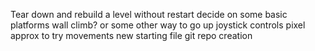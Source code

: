 Tear down and rebuild a level without restart
decide on some basic platforms
wall climb? or some other way to go up
joystick controls
pixel approx to try movements
new starting file
git repo creation

